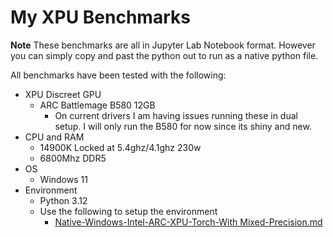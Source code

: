 # My XPU Benchmarks

**Note** These benchmarks are all in Jupyter Lab Notebook format. However you can simply copy and past the python out to run as a native python file.

All benchmarks have been tested with the following:

- XPU Discreet GPU
  - ARC Battlemage B580 12GB
    - On current drivers I am having issues running these in dual setup. I will only run the B580 for now since its shiny and new.
- CPU and RAM
  - 14900K Locked at 5.4ghz/4.1ghz 230w
  - 6800Mhz DDR5
- OS
  - Windows 11
- Environment
  - Python 3.12
  - Use the following to setup the environment
    - <a href="https://github.com/phillipscarroll/mlXPU/blob/main/Native-Windows-Intel-ARC-XPU-Torch-With%20Mixed-Precision.md">Native-Windows-Intel-ARC-XPU-Torch-With Mixed-Precision.md</a>

